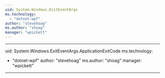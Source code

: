 ```yaml
---
uid: System.Windows.ExitEventArgs
ms.technology: 
  - "dotnet-wpf"
author: "stevehoag"
ms.author: "shoag"
manager: "wpickett"
---
```


---
uid: System.Windows.ExitEventArgs.ApplicationExitCode
ms.technology: 
  - "dotnet-wpf"
author: "stevehoag"
ms.author: "shoag"
manager: "wpickett"
---
